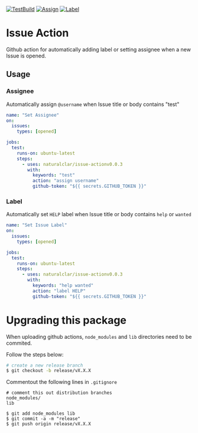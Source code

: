 [![TestBuild](https://github.com/Naturalclar/issue-action/workflows/test/badge.svg)](https://github.com/Naturalclar/issue-action) [![Assign](https://github.com/Naturalclar/issue-action/workflows/assign/badge.svg)](https://github.com/Naturalclar/issue-action) [![Label](https://github.com/Naturalclar/issue-action/workflows/label/badge.svg)](https://github.com/Naturalclar/issue-action)

# Issue Action

Github action for automatically adding label or setting assignee when a new Issue is opened.

## Usage

### Assignee

Automatically assign `@username` when Issue title or body contains "test"

```yaml
name: "Set Assignee"
on:
  issues:
    types: [opened]

jobs:
  test:
    runs-on: ubuntu-latest
    steps:
      - uses: naturalclar/issue-actionv0.0.3
        with:
          keywords: "test"
          action: "assign username"
          github-token: "${{ secrets.GITHUB_TOKEN }}"
```

### Label

Automatically set `HELP` label when Issue title or body contains `help` or `wanted`

```yaml
name: "Set Issue Label"
on:
  issues:
    types: [opened]

jobs:
  test:
    runs-on: ubuntu-latest
    steps:
      - uses: naturalclar/issue-actionv0.0.3
        with:
          keywords: "help wanted"
          action: "label HELP"
          github-token: "${{ secrets.GITHUB_TOKEN }}"
```

# Upgrading this package

When uploading github actions, `node_modules` and `lib` directories need to be commited.

Follow the steps below:

```sh
# create a new release branch
$ git checkout -b release/vX.X.X
```

Commentout the following lines in `.gitignore`

```
# comment this out distribution branches
node_modules/
lib
```

```
$ git add node_modules lib
$ git commit -a -m "release"
$ git push origin release/vX.X.X
```
